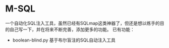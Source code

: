 # M-SQL
一个自动化SQL注入工具，虽然已经有SQLmap这类神器了，但还是想以练手的目的自己写一下，并在将来不断完善，添加更多的功能。
已有功能：
* boolean-blind.py   基于布尔盲注的SQL自动注入工具
